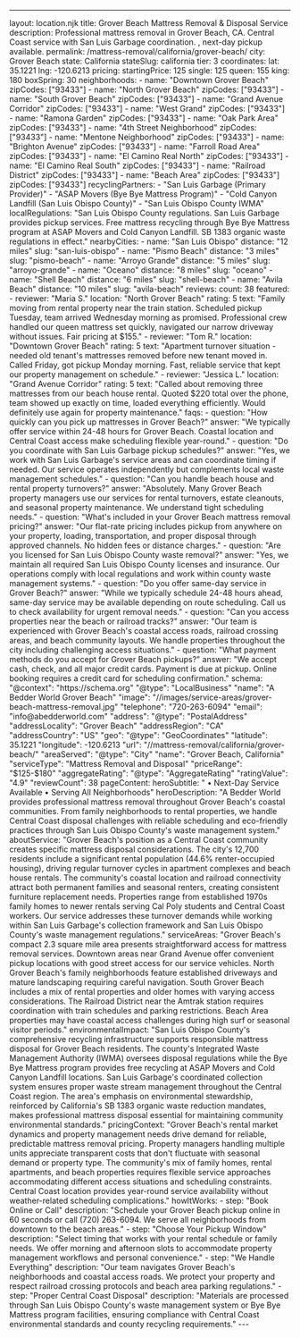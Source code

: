 ---
layout: location.njk
title: Grover Beach Mattress Removal & Disposal Service
description: Professional mattress removal in Grover Beach, CA. Central Coast service with San Luis Garbage coordination. , next-day pickup available.
permalink: /mattress-removal/california/grover-beach/
city: Grover Beach state: California stateSlug: california tier: 3 coordinates: lat: 35.1221 lng: -120.6213 pricing: startingPrice: 125 single: 125 queen: 155 king: 180 boxSpring: 30 neighborhoods: - name: "Downtown Grover Beach" zipCodes: ["93433"] - name: "North Grover Beach" zipCodes: ["93433"] - name: "South Grover Beach" zipCodes: ["93433"] - name: "Grand Avenue Corridor" zipCodes: ["93433"] - name: "West Grand" zipCodes: ["93433"] - name: "Ramona Garden" zipCodes: ["93433"] - name: "Oak Park Area" zipCodes: ["93433"] - name: "4th Street Neighborhood" zipCodes: ["93433"] - name: "Mentone Neighborhood" zipCodes: ["93433"] - name: "Brighton Avenue" zipCodes: ["93433"] - name: "Farroll Road Area" zipCodes: ["93433"] - name: "El Camino Real North" zipCodes: ["93433"] - name: "El Camino Real South" zipCodes: ["93433"] - name: "Railroad District" zipCodes: ["93433"] - name: "Beach Area" zipCodes: ["93433"] zipCodes: ["93433"] recyclingPartners: - "San Luis Garbage (Primary Provider)" - "ASAP Movers (Bye Bye Mattress Program)" - "Cold Canyon Landfill (San Luis Obispo County)" - "San Luis Obispo County IWMA" localRegulations: "San Luis Obispo County regulations. San Luis Garbage provides pickup services. Free mattress recycling through Bye Bye Mattress program at ASAP Movers and Cold Canyon Landfill. SB 1383 organic waste regulations in effect." nearbyCities: - name: "San Luis Obispo" distance: "12 miles" slug: "san-luis-obispo" - name: "Pismo Beach" distance: "3 miles" slug: "pismo-beach" - name: "Arroyo Grande" distance: "5 miles" slug: "arroyo-grande" - name: "Oceano" distance: "8 miles" slug: "oceano" - name: "Shell Beach" distance: "6 miles" slug: "shell-beach" - name: "Avila Beach" distance: "10 miles" slug: "avila-beach" reviews: count: 38 featured: - reviewer: "Maria S." location: "North Grover Beach" rating: 5 text: "Family moving from rental property near the train station. Scheduled pickup Tuesday, team arrived Wednesday morning as promised. Professional crew handled our queen mattress set quickly, navigated our narrow driveway without issues. Fair pricing at $155." - reviewer: "Tom R." location: "Downtown Grover Beach" rating: 5 text: "Apartment turnover situation - needed old tenant's mattresses removed before new tenant moved in. Called Friday, got pickup Monday morning. Fast, reliable service that kept our property management on schedule." - reviewer: "Jessica L." location: "Grand Avenue Corridor" rating: 5 text: "Called about removing three mattresses from our beach house rental. Quoted $220 total over the phone, team showed up exactly on time, loaded everything efficiently. Would definitely use again for property maintenance." faqs: - question: "How quickly can you pick up mattresses in Grover Beach?" answer: "We typically offer service within 24-48 hours for Grover Beach. Coastal location and Central Coast access make scheduling flexible year-round." - question: "Do you coordinate with San Luis Garbage pickup schedules?" answer: "Yes, we work with San Luis Garbage's service areas and can coordinate timing if needed. Our service operates independently but complements local waste management schedules." - question: "Can you handle beach house and rental property turnovers?" answer: "Absolutely. Many Grover Beach property managers use our services for rental turnovers, estate cleanouts, and seasonal property maintenance. We understand tight scheduling needs." - question: "What's included in your Grover Beach mattress removal pricing?" answer: "Our flat-rate pricing includes pickup from anywhere on your property, loading, transportation, and proper disposal through approved channels. No hidden fees or distance charges." - question: "Are you licensed for San Luis Obispo County waste removal?" answer: "Yes, we maintain all required San Luis Obispo County licenses and insurance. Our operations comply with local regulations and work within county waste management systems." - question: "Do you offer same-day service in Grover Beach?" answer: "While we typically schedule 24-48 hours ahead, same-day service may be available depending on route scheduling. Call us to check availability for urgent removal needs." - question: "Can you access properties near the beach or railroad tracks?" answer: "Our team is experienced with Grover Beach's coastal access roads, railroad crossing areas, and beach community layouts. We handle properties throughout the city including challenging access situations." - question: "What payment methods do you accept for Grover Beach pickups?" answer: "We accept cash, check, and all major credit cards. Payment is due at pickup. Online booking requires a credit card for scheduling confirmation." schema: "@context": "https://schema.org" "@type": "LocalBusiness" "name": "A Bedder World Grover Beach" "image": "//images/service-areas/grover-beach-mattress-removal.jpg" "telephone": "720-263-6094" "email": "info@abedderworld.com" "address": "@type": "PostalAddress" "addressLocality": "Grover Beach" "addressRegion": "CA" "addressCountry": "US" "geo": "@type": "GeoCoordinates" "latitude": 35.1221 "longitude": -120.6213 "url": "//mattress-removal/california/grover-beach/" "areaServed": "@type": "City" "name": "Grover Beach, California" "serviceType": "Mattress Removal and Disposal" "priceRange": "$125-$180" "aggregateRating": "@type": "AggregateRating" "ratingValue": "4.9" "reviewCount": 38 pageContent: heroSubtitle: " • Next-Day Service Available • Serving All Neighborhoods" heroDescription: "A Bedder World provides professional mattress removal throughout Grover Beach's coastal communities. From family neighborhoods to rental properties, we handle Central Coast disposal challenges with reliable scheduling and eco-friendly practices through San Luis Obispo County's waste management system." aboutService: "Grover Beach's position as a Central Coast community creates specific mattress disposal considerations. The city's 12,700 residents include a significant rental population (44.6% renter-occupied housing), driving regular turnover cycles in apartment complexes and beach house rentals. The community's coastal location and railroad connectivity attract both permanent families and seasonal renters, creating consistent furniture replacement needs. Properties range from established 1970s family homes to newer rentals serving Cal Poly students and Central Coast workers. Our service addresses these turnover demands while working within San Luis Garbage's collection framework and San Luis Obispo County's waste management regulations." serviceAreas: "Grover Beach's compact 2.3 square mile area presents straightforward access for mattress removal services. Downtown areas near Grand Avenue offer convenient pickup locations with good street access for our service vehicles. North Grover Beach's family neighborhoods feature established driveways and mature landscaping requiring careful navigation. South Grover Beach includes a mix of rental properties and older homes with varying access considerations. The Railroad District near the Amtrak station requires coordination with train schedules and parking restrictions. Beach Area properties may have coastal access challenges during high surf or seasonal visitor periods." environmentalImpact: "San Luis Obispo County's comprehensive recycling infrastructure supports responsible mattress disposal for Grover Beach residents. The county's Integrated Waste Management Authority (IWMA) oversees disposal regulations while the Bye Bye Mattress program provides free recycling at ASAP Movers and Cold Canyon Landfill locations. San Luis Garbage's coordinated collection system ensures proper waste stream management throughout the Central Coast region. The area's emphasis on environmental stewardship, reinforced by California's SB 1383 organic waste reduction mandates, makes professional mattress disposal essential for maintaining community environmental standards." pricingContext: "Grover Beach's rental market dynamics and property management needs drive demand for reliable, predictable mattress removal pricing. Property managers handling multiple units appreciate transparent costs that don't fluctuate with seasonal demand or property type. The community's mix of family homes, rental apartments, and beach properties requires flexible service approaches accommodating different access situations and scheduling constraints. Central Coast location provides year-round service availability without weather-related scheduling complications." howItWorks: - step: "Book Online or Call" description: "Schedule your Grover Beach pickup online in 60 seconds or call (720) 263-6094. We serve all neighborhoods from downtown to the beach areas." - step: "Choose Your Pickup Window" description: "Select timing that works with your rental schedule or family needs. We offer morning and afternoon slots to accommodate property management workflows and personal convenience." - step: "We Handle Everything" description: "Our team navigates Grover Beach's neighborhoods and coastal access roads. We protect your property and respect railroad crossing protocols and beach area parking regulations." - step: "Proper Central Coast Disposal" description: "Materials are processed through San Luis Obispo County's waste management system or Bye Bye Mattress program facilities, ensuring compliance with Central Coast environmental standards and county recycling requirements." ---